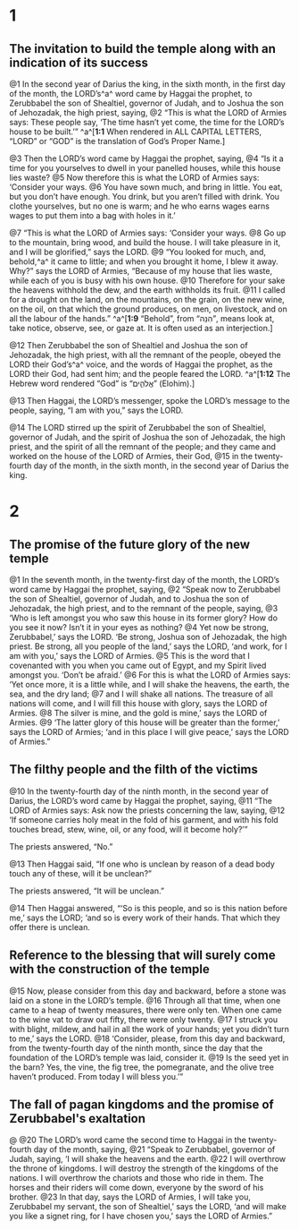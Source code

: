 # 1 
## The invitation to build the temple along with an indication of its success
@1 In the second year of Darius the king, in the sixth month, in the first day of the month, the LORD’s^a^ word came by Haggai the prophet, to Zerubbabel the son of Shealtiel, governor of Judah, and to Joshua the son of Jehozadak, the high priest, saying, 
@2 “This is what the LORD of Armies says: These people say, ‘The time hasn’t yet come, the time for the LORD’s house to be built.’” 
^a^[**1:1** When rendered in ALL CAPITAL LETTERS, “LORD” or “GOD” is the translation of God’s Proper Name.]

@3 Then the LORD’s word came by Haggai the prophet, saying, 
@4 “Is it a time for you yourselves to dwell in your panelled houses, while this house lies waste? 
@5 Now therefore this is what the LORD of Armies says: ‘Consider your ways. 
@6 You have sown much, and bring in little. You eat, but you don’t have enough. You drink, but you aren’t filled with drink. You clothe yourselves, but no one is warm; and he who earns wages earns wages to put them into a bag with holes in it.’ 

@7 “This is what the LORD of Armies says: ‘Consider your ways. 
@8 Go up to the mountain, bring wood, and build the house. I will take pleasure in it, and I will be glorified,” says the LORD. 
@9 “You looked for much, and, behold,^a^ it came to little; and when you brought it home, I blew it away. Why?” says the LORD of Armies, “Because of my house that lies waste, while each of you is busy with his own house. 
@10 Therefore for your sake the heavens withhold the dew, and the earth withholds its fruit. 
@11 I called for a drought on the land, on the mountains, on the grain, on the new wine, on the oil, on that which the ground produces, on men, on livestock, and on all the labour of the hands.” 
^a^[**1:9** “Behold”, from “הִנֵּה”, means look at, take notice, observe, see, or gaze at. It is often used as an interjection.]

@12 Then Zerubbabel the son of Shealtiel and Joshua the son of Jehozadak, the high priest, with all the remnant of the people, obeyed the LORD their God’s^a^ voice, and the words of Haggai the prophet, as the LORD their God, had sent him; and the people feared the LORD. 
^a^[**1:12** The Hebrew word rendered “God” is “אֱלֹהִ֑ים” (Elohim).]

@13 Then Haggai, the LORD’s messenger, spoke the LORD’s message to the people, saying, “I am with you,” says the LORD. 

@14 The LORD stirred up the spirit of Zerubbabel the son of Shealtiel, governor of Judah, and the spirit of Joshua the son of Jehozadak, the high priest, and the spirit of all the remnant of the people; and they came and worked on the house of the LORD of Armies, their God, 
@15 in the twenty-fourth day of the month, in the sixth month, in the second year of Darius the king. 

# 2 
## The promise of the future glory of the new temple
@1 In the seventh month, in the twenty-first day of the month, the LORD’s word came by Haggai the prophet, saying, 
@2 “Speak now to Zerubbabel the son of Shealtiel, governor of Judah, and to Joshua the son of Jehozadak, the high priest, and to the remnant of the people, saying, 
@3 ‘Who is left amongst you who saw this house in its former glory? How do you see it now? Isn’t it in your eyes as nothing? 
@4 Yet now be strong, Zerubbabel,’ says the LORD. ‘Be strong, Joshua son of Jehozadak, the high priest. Be strong, all you people of the land,’ says the LORD, ‘and work, for I am with you,’ says the LORD of Armies. 
@5 This is the word that I covenanted with you when you came out of Egypt, and my Spirit lived amongst you. ‘Don’t be afraid.’ 
@6 For this is what the LORD of Armies says: ‘Yet once more, it is a little while, and I will shake the heavens, the earth, the sea, and the dry land; 
@7 and I will shake all nations. The treasure of all nations will come, and I will fill this house with glory, says the LORD of Armies. 
@8 The silver is mine, and the gold is mine,’ says the LORD of Armies. 
@9 ‘The latter glory of this house will be greater than the former,’ says the LORD of Armies; ‘and in this place I will give peace,’ says the LORD of Armies.”

## The filthy people and the filth of the victims

@10 In the twenty-fourth day of the ninth month, in the second year of Darius, the LORD’s word came by Haggai the prophet, saying, 
@11 “The LORD of Armies says: Ask now the priests concerning the law, saying, 
@12 ‘If someone carries holy meat in the fold of his garment, and with his fold touches bread, stew, wine, oil, or any food, will it become holy?’” 

The priests answered, “No.” 

@13 Then Haggai said, “If one who is unclean by reason of a dead body touch any of these, will it be unclean?” 

The priests answered, “It will be unclean.” 

@14 Then Haggai answered, “‘So is this people, and so is this nation before me,’ says the LORD; ‘and so is every work of their hands. That which they offer there is unclean.

## Reference to the blessing that will surely come with the construction of the temple
@15 Now, please consider from this day and backward, before a stone was laid on a stone in the LORD’s temple. 
@16 Through all that time, when one came to a heap of twenty measures, there were only ten. When one came to the wine vat to draw out fifty, there were only twenty. 
@17 I struck you with blight, mildew, and hail in all the work of your hands; yet you didn’t turn to me,’ says the LORD. 
@18 ‘Consider, please, from this day and backward, from the twenty-fourth day of the ninth month, since the day that the foundation of the LORD’s temple was laid, consider it. 
@19 Is the seed yet in the barn? Yes, the vine, the fig tree, the pomegranate, and the olive tree haven’t produced. From today I will bless you.’”

## The fall of pagan kingdoms and the promise of Zerubbabel's exaltation

@
@20 The LORD’s word came the second time to Haggai in the twenty-fourth day of the month, saying, 
@21 “Speak to Zerubbabel, governor of Judah, saying, ‘I will shake the heavens and the earth. 
@22 I will overthrow the throne of kingdoms. I will destroy the strength of the kingdoms of the nations. I will overthrow the chariots and those who ride in them. The horses and their riders will come down, everyone by the sword of his brother. 
@23 In that day, says the LORD of Armies, I will take you, Zerubbabel my servant, the son of Shealtiel,’ says the LORD, ‘and will make you like a signet ring, for I have chosen you,’ says the LORD of Armies.” 
